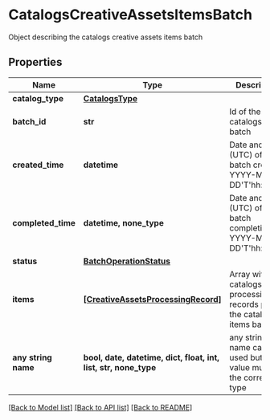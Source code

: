 # CatalogsCreativeAssetsItemsBatch

Object describing the catalogs creative assets items batch

## Properties
Name | Type | Description | Notes
------------ | ------------- | ------------- | -------------
**catalog_type** | [**CatalogsType**](CatalogsType.md) |  | 
**batch_id** | **str** | Id of the catalogs items batch | [optional] 
**created_time** | **datetime** | Date and time (UTC) of the batch creation: YYYY-MM-DD&#39;T&#39;hh:mm:ss | [optional] [readonly] 
**completed_time** | **datetime, none_type** | Date and time (UTC) of the batch completion: YYYY-MM-DD&#39;T&#39;hh:mm:ss | [optional] [readonly] 
**status** | [**BatchOperationStatus**](BatchOperationStatus.md) |  | [optional] 
**items** | [**[CreativeAssetsProcessingRecord]**](CreativeAssetsProcessingRecord.md) | Array with the catalogs items processing records part of the catalogs items batch | [optional] 
**any string name** | **bool, date, datetime, dict, float, int, list, str, none_type** | any string name can be used but the value must be the correct type | [optional]

[[Back to Model list]](../README.md#documentation-for-models) [[Back to API list]](../README.md#documentation-for-api-endpoints) [[Back to README]](../README.md)


